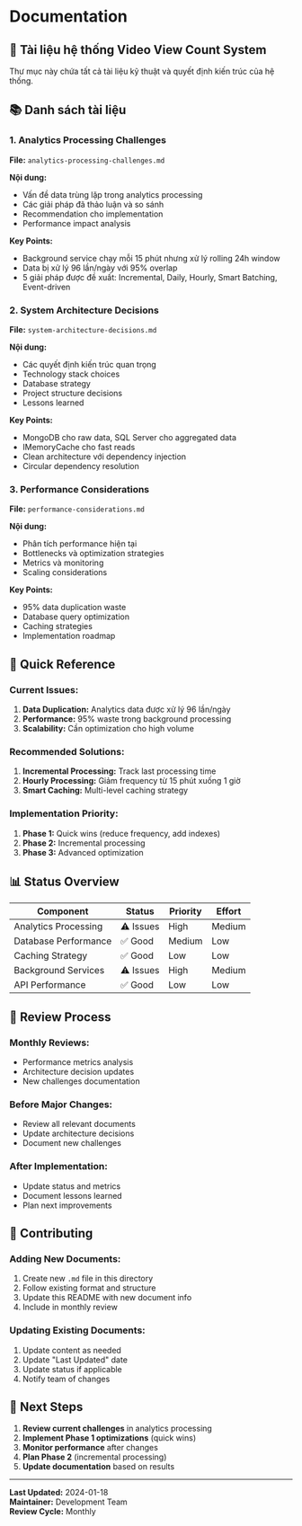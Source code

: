 # Documentation

## 📁 Tài liệu hệ thống Video View Count System

Thư mục này chứa tất cả tài liệu kỹ thuật và quyết định kiến trúc của hệ thống.

## 📚 Danh sách tài liệu

### **1. Analytics Processing Challenges**

**File:** `analytics-processing-challenges.md`

**Nội dung:**

- Vấn đề data trùng lặp trong analytics processing
- Các giải pháp đã thảo luận và so sánh
- Recommendation cho implementation
- Performance impact analysis

**Key Points:**

- Background service chạy mỗi 15 phút nhưng xử lý rolling 24h window
- Data bị xử lý 96 lần/ngày với 95% overlap
- 5 giải pháp được đề xuất: Incremental, Daily, Hourly, Smart Batching, Event-driven

### **2. System Architecture Decisions**

**File:** `system-architecture-decisions.md`

**Nội dung:**

- Các quyết định kiến trúc quan trọng
- Technology stack choices
- Database strategy
- Project structure decisions
- Lessons learned

**Key Points:**

- MongoDB cho raw data, SQL Server cho aggregated data
- IMemoryCache cho fast reads
- Clean architecture với dependency injection
- Circular dependency resolution

### **3. Performance Considerations**

**File:** `performance-considerations.md`

**Nội dung:**

- Phân tích performance hiện tại
- Bottlenecks và optimization strategies
- Metrics và monitoring
- Scaling considerations

**Key Points:**

- 95% data duplication waste
- Database query optimization
- Caching strategies
- Implementation roadmap

## 🎯 Quick Reference

### **Current Issues:**

1. **Data Duplication:** Analytics data được xử lý 96 lần/ngày
2. **Performance:** 95% waste trong background processing
3. **Scalability:** Cần optimization cho high volume

### **Recommended Solutions:**

1. **Incremental Processing:** Track last processing time
2. **Hourly Processing:** Giảm frequency từ 15 phút xuống 1 giờ
3. **Smart Caching:** Multi-level caching strategy

### **Implementation Priority:**

1. **Phase 1:** Quick wins (reduce frequency, add indexes)
2. **Phase 2:** Incremental processing
3. **Phase 3:** Advanced optimization

## 📊 Status Overview

| Component            | Status    | Priority | Effort |
| -------------------- | --------- | -------- | ------ |
| Analytics Processing | ⚠️ Issues | High     | Medium |
| Database Performance | ✅ Good   | Medium   | Low    |
| Caching Strategy     | ✅ Good   | Low      | Low    |
| Background Services  | ⚠️ Issues | High     | Medium |
| API Performance      | ✅ Good   | Low      | Low    |

## 🔄 Review Process

### **Monthly Reviews:**

- Performance metrics analysis
- Architecture decision updates
- New challenges documentation

### **Before Major Changes:**

- Review all relevant documents
- Update architecture decisions
- Document new challenges

### **After Implementation:**

- Update status and metrics
- Document lessons learned
- Plan next improvements

## 📝 Contributing

### **Adding New Documents:**

1. Create new `.md` file in this directory
2. Follow existing format and structure
3. Update this README with new document info
4. Include in monthly review

### **Updating Existing Documents:**

1. Update content as needed
2. Update "Last Updated" date
3. Update status if applicable
4. Notify team of changes

## 🚀 Next Steps

1. **Review current challenges** in analytics processing
2. **Implement Phase 1 optimizations** (quick wins)
3. **Monitor performance** after changes
4. **Plan Phase 2** (incremental processing)
5. **Update documentation** based on results

---

**Last Updated:** 2024-01-18  
**Maintainer:** Development Team  
**Review Cycle:** Monthly
